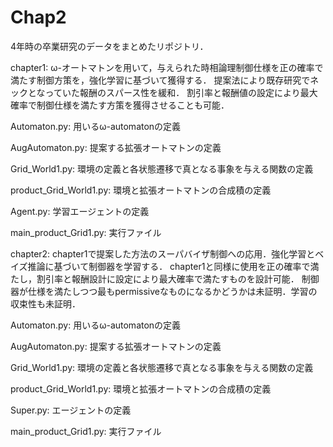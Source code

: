 # Chap2
4年時の卒業研究のデータをまとめたリポジトリ．

chapter1:
ω-オートマトンを用いて，与えられた時相論理制御仕様を正の確率で満たす制御方策を，強化学習に基づいて獲得する．
提案法により既存研究でネックとなっていた報酬のスパース性を緩和．
割引率と報酬値の設定により最大確率で制御仕様を満たす方策を獲得させることも可能．

Automaton.py:
用いるω-automatonの定義

AugAutomaton.py:
提案する拡張オートマトンの定義

Grid_World1.py:
環境の定義と各状態遷移で真となる事象を与える関数の定義

product_Grid_World1.py:
環境と拡張オートマトンの合成積の定義

Agent.py:
学習エージェントの定義

main_product_Grid1.py:
実行ファイル

chapter2:
chapter1で提案した方法のスーパバイザ制御への応用．強化学習とベイズ推論に基づいて制御器を学習する．
chapter1と同様に使用を正の確率で満たし，割引率と報酬設計に設定により最大確率で満たすものを設計可能．
制御器が仕様を満たしつつ最もpermissiveなものになるかどうかは未証明．学習の収束性も未証明．

Automaton.py:
用いるω-automatonの定義

AugAutomaton.py:
提案する拡張オートマトンの定義

Grid_World1.py:
環境の定義と各状態遷移で真となる事象を与える関数の定義

product_Grid_World1.py:
環境と拡張オートマトンの合成積の定義

Super.py:
エージェントの定義

main_product_Grid1.py:
実行ファイル

